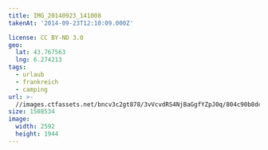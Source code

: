 ```yaml
---
title: IMG_20140923_141008
takenAt: '2014-09-23T12:10:09.000Z'

license: CC BY-ND 3.0
geo:
  lat: 43.767563
  lng: 6.274213
tags:
  - urlaub
  - frankreich
  - camping
url: >-
  //images.ctfassets.net/bncv3c2gt878/3vVcvdRS4NjBaGgfYZpJ0q/804c90b8dcaec25e4d8e86e17bb4d530/img_20140923_141008_28234300411_o
size: 1508534
image:
  width: 2592
  height: 1944
---
```

